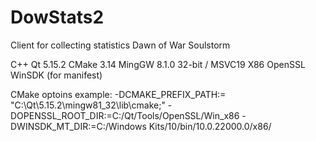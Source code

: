 # DowStats2
Client for collecting statistics Dawn of War Soulstorm

C++
Qt 5.15.2
CMake 3.14
MingGW 8.1.0 32-bit / MSVC19 X86
OpenSSL
WinSDK (for manifest)

CMake optoins example:
-DCMAKE_PREFIX_PATH:= "C:\Qt\5.15.2\mingw81_32\lib\cmake;"
-DOPENSSL_ROOT_DIR:=C:/Qt/Tools/OpenSSL/Win_x86
-DWINSDK_MT_DIR:=C:/Windows Kits/10/bin/10.0.22000.0/x86/